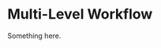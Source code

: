 [title]: # (Multi-Level Workflow)
[tags]: # (XXX)
[priority]: # (5423)
# Multi-Level Workflow
Something here.
